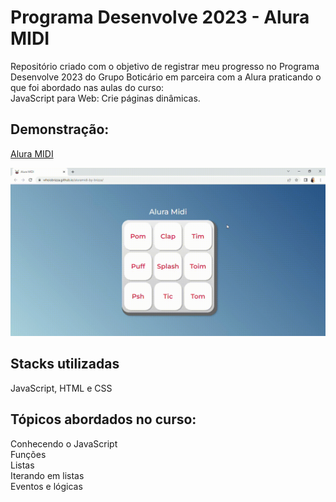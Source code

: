 # Programa Desenvolve 2023 - Alura MIDI

Repositório criado com o objetivo de registrar meu progresso no Programa Desenvolve 2023 do Grupo Boticário em parceira com a Alura praticando o que foi abordado nas aulas do curso: <br> 
JavaScript para Web: Crie páginas dinâmicas. <br>

## Demonstração:

[Alura MIDI](https://whoisbrizza.github.io/aluramidi-by-brizza/)

<img src='Alura-MIDI-Google-Chrome-2023-04-10-10-28-31.gif'>

## Stacks utilizadas

JavaScript, HTML e CSS

## Tópicos abordados no curso:

Conhecendo o JavaScript <br>
Funções <br>
Listas <br>
Iterando em listas <br>
Eventos e lógicas
